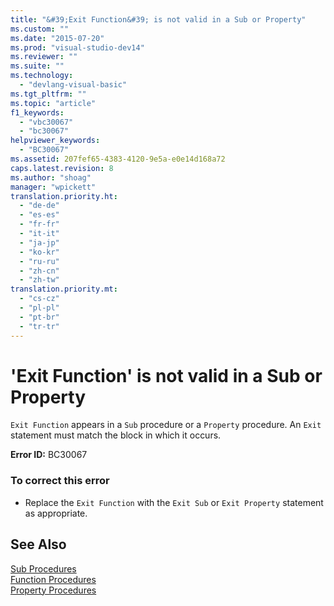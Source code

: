 ```yaml
---
title: "&#39;Exit Function&#39; is not valid in a Sub or Property"
ms.custom: ""
ms.date: "2015-07-20"
ms.prod: "visual-studio-dev14"
ms.reviewer: ""
ms.suite: ""
ms.technology: 
  - "devlang-visual-basic"
ms.tgt_pltfrm: ""
ms.topic: "article"
f1_keywords: 
  - "vbc30067"
  - "bc30067"
helpviewer_keywords: 
  - "BC30067"
ms.assetid: 207fef65-4383-4120-9e5a-e0e14d168a72
caps.latest.revision: 8
ms.author: "shoag"
manager: "wpickett"
translation.priority.ht: 
  - "de-de"
  - "es-es"
  - "fr-fr"
  - "it-it"
  - "ja-jp"
  - "ko-kr"
  - "ru-ru"
  - "zh-cn"
  - "zh-tw"
translation.priority.mt: 
  - "cs-cz"
  - "pl-pl"
  - "pt-br"
  - "tr-tr"
---
```

# &#39;Exit Function&#39; is not valid in a Sub or Property
`Exit Function` appears in a `Sub` procedure or a `Property` procedure. An `Exit` statement must match the block in which it occurs.  
  
 **Error ID:** BC30067  
  
### To correct this error  
  
-   Replace the `Exit Function` with the `Exit Sub` or `Exit Property` statement as appropriate.  
  
## See Also  
 [Sub Procedures](../Topic/Sub%20Procedures%20\(Visual%20Basic\).md)   
 [Function Procedures](../Topic/Function%20Procedures%20\(Visual%20Basic\).md)   
 [Property Procedures](../Topic/Property%20Procedures%20\(Visual%20Basic\).md)